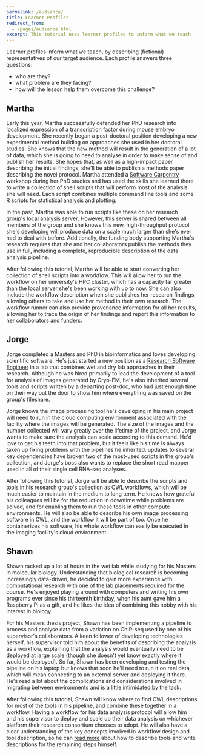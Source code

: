```yaml
---
permalink: /audience/
title: Learner Profiles
redirect_from:
  - /pages/audience.html
excerpt: This tutorial uses learner profiles to inform what we teach
---
```


Learner profiles inform what we teach,
by describing (fictional) representatives of our target audience.
Each profile answers three questions:

- who are they?
- what problem are they facing?
- how will the lesson help them overcome this challenge?

## Martha

Early this year,
Martha successfully defended her PhD research into localized expression of
a transcription factor during mouse embryo development.
She recently began a post-doctoral position developing a new experimental method
building on approaches she used in her doctoral studies.
She knows that the new method will result in the generation of a lot of data,
which she is going to need to analyse in order to make sense of and publish her results.
She hopes that, as well as a high-impact paper describing the initial findings,
she'll be able to publish a methods paper describing the novel protocol.
Martha attended a [Software Carpentry](https://software-carpentry.org/) workshop
during her PhD studies and has used the skills she learned there
to write a collection of shell scripts that will perform most of the
analysis she will need. Each script combines multiple command line tools
and some R scripts for statistical analysis and plotting.

In the past, Martha was able to run scripts like these on her
research group's local analysis server. However, this server is
shared between all members of the group and she knows
this new, high-throughput protocol she's developing will produce data on
a scale much larger than she's ever had to deal with before.
Additionally, the funding body supporting Martha's research requires
that she and her collaborators publish the methods they use in full,
including a complete, reproducible description of the data analysis pipeline.

After following this tutorial,
Martha will be able to start converting her collection of shell scripts
into a workflow.
This will allow her to run the workflow on her university's HPC cluster,
which has a capacity far greater than the local server
she's been working with up to now.
She can also include the workflow description when she publishes her research findings,
allowing others to take and use her method in their own research.
The workflow runner can also provide provenance information
for all her results,
allowing her to trace the origin of her findings
and report this information to her collaborators and funders.

## Jorge

Jorge completed a Masters and PhD in bioinformatics and loves
developing scientific software.
He's just started a new position
as a [Research Software Engineer](https://society-rse.org/)
in a lab that combines wet and dry lab approaches in their research.
Although he was hired primarily to lead the development of
a tool for analysis of images generated by Cryo-EM,
he's also inherited several tools and scripts written by a departing post-doc,
who had just enough time on their way out the door to show him where everything was saved on the group's fileshare.

Jorge knows the image processing tool he's developing in his main project
will need to run in the cloud computing environment
associated with the facility where the images will be generated.
The size of the images and the number collected will vary greatly over
the lifetime of the project,
and Jorge wants to make sure the analysis can scale according to this demand.
He'd love to get his teeth into that problem,
but it feels like his time is always taken up fixing problems
with the pipelines he inherited:
updates to several key dependencies have broken two of the most-used
scripts in the group's collection,
and Jorge's boss also wants to replace the short read mapper used in all of their
single cell RNA-seq analyses.

After following this tutorial,
Jorge will be able to describe the scripts and tools
in his research group's collection as CWL workflows,
which will be much easier to maintain in the medium to long term.
He knows how grateful his colleagues will be
for the reduction in downtime while problems are solved,
and for enabling them to run these tools in other compute environments.
He will also be able to describe his own image processing software
in CWL, and the workflow it will be part of too.
Once he containerizes his software,
his whole workflow can easily be executed
in the imaging facility's cloud environment.

## Shawn

Shawn racked up a lot of hours in the wet lab while
studying for his Masters in molecular biology.
Understanding that biological research is becoming increasingly data-driven,
he decided to gain more experience with computational research
with one of the lab placements required for the course.
He's enjoyed playing around with computers and writing his own programs
ever since his thirteenth birthday,
when his aunt gave him a Raspberry Pi as a gift,
and he likes the idea of combining this hobby with his interest in biology.

For his Masters thesis project,
Shawn has been implementing a pipeline to process and analyse
data from a variation on ChIP-seq used by one of his supervisor's collaborators.
A keen follower of developing technologies herself,
his supervisor told him about the benefits of describing the analysis as a workflow,
explaining that the analysis would eventually need to be deployed at large scale
(though she doesn't yet know exactly where it would be deployed).
So far, Shawn has been developing and testing the pipeline on his laptop
but knows that soon he'll need to run it on real data,
which will mean connecting to an external server and deploying it there.
He's read a lot about the complications and considerations involved in
migrating between environments and is a little intimidated by the task.

After following this tutorial,
Shawn will know where to find CWL descriptions for most of the tools in his pipeline,
and combine these together in a workflow.
Having a workflow for his data analysis protocol will
allow him and his supervisor to deploy and scale up their data analysis
on whichever platform their research consortium chooses to adopt.
He will also have a clear understanding of the key concepts involved in
workflow design and tool description,
so he can [read more](https://www.commonwl.org/user_guide/)
about how to describe tools and write descriptions for the remaining steps himself.

